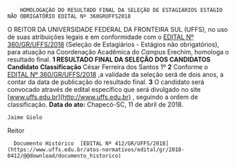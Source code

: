         HOMOLOGAÇÃO DO RESULTADO FINAL DA SELEÇÃO DE ESTAGIÁRIOS ESTÁGIO NÃO OBRIGATÓRIO EDITAL Nº 360GRUFFS2018  

 O REITOR DA UNIVERSIDADE FEDERAL DA FRONTEIRA SUL (UFFS), no uso de suas atribuições legais e em conformidade com o [EDITAL Nº 360/GR/UFFS/2018](https://www.uffs.edu.br/atos-normativos/edital/gr/2018-0360)  (Seleção de Estagiários - Estágios não obrigatórios), para atuação na Coordenação Acadêmica do *Campus* Erechim, homologa o resultado final.  **1 RESULTADO FINAL DA SELEÇÃO DOS CANDIDATOS**      **Candidato**    **Classificação**      César Ferreira dos Santos   1º       **2** Conforme o [EDITAL Nº 360/GR/UFFS/2018](https://www.uffs.edu.br/atos-normativos/edital/gr/2018-0360)  ,a validade da seleção será de dois anos, a contar da data de publicação do resultado final.   **3** O candidato será convocado através de edital específico que será divulgado no site [www.uffs.edu.br](http://www.uffs.edu.br)  , seguindo a ordem de classificação.      **Data do ato:** Chapecó-SC, 11 de abril de 2018.   
 

    Jaime Giolo   
 Reitor 

      Documento Histórico  [EDITAL Nº 412/GR/UFFS/2018](https://www.uffs.edu.br/atos-normativos/edital/gr/2018-0412/@@download/documento_historico)     
      